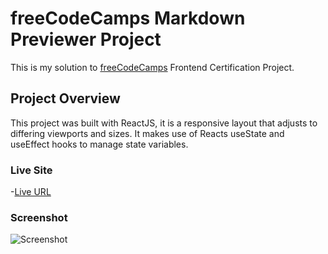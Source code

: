 # freeCodeCamps Markdown Previewer Project

This is my solution to [freeCodeCamps](https://freecodecamp.org) Frontend Certification Project.

## Project Overview

This project was built with ReactJS, it is a responsive layout that adjusts to differing viewports and sizes. It makes use of Reacts useState and useEffect hooks to manage state variables.

### Live Site

-[Live URL](https://heroic-gumption-eb5ae9.netlify.app)

### Screenshot

![Screenshot](/vite-project/dist/screenshot/screenshot.PNG)
